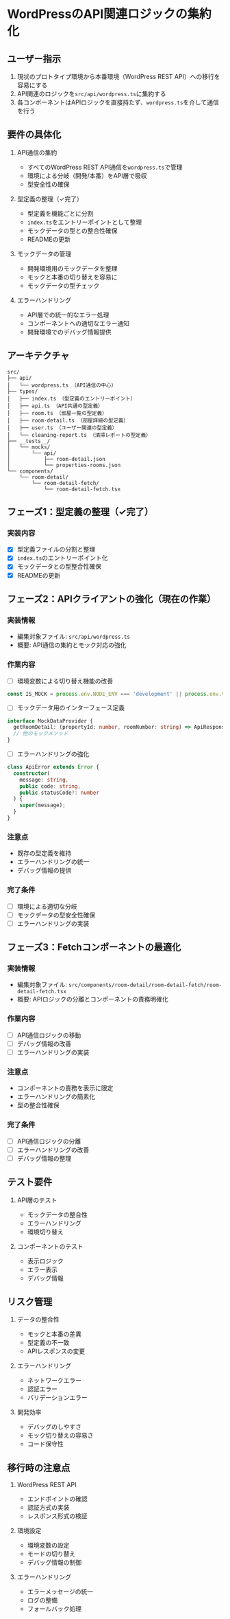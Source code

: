 # WordPressのAPI関連ロジックの集約化

## ユーザー指示
1. 現状のプロトタイプ環境から本番環境（WordPress REST API）への移行を容易にする
2. API関連のロジックを`src/api/wordpress.ts`に集約する
3. 各コンポーネントはAPIロジックを直接持たず、`wordpress.ts`を介して通信を行う

## 要件の具体化
1. API通信の集約
   - すべてのWordPress REST API通信を`wordpress.ts`で管理
   - 環境による分岐（開発/本番）をAPI層で吸収
   - 型安全性の確保

2. 型定義の整理（✓完了）
   - 型定義を機能ごとに分割
   - `index.ts`をエントリーポイントとして整理
   - モックデータの型との整合性確保
   - READMEの更新

3. モックデータの管理
   - 開発環境用のモックデータを整理
   - モックと本番の切り替えを容易に
   - モックデータの型チェック

4. エラーハンドリング
   - API層での統一的なエラー処理
   - コンポーネントへの適切なエラー通知
   - 開発環境でのデバッグ情報提供

## アーキテクチャ
```
src/
├── api/
│   └── wordpress.ts （API通信の中心）
├── types/
│   ├── index.ts （型定義のエントリーポイント）
│   ├── api.ts （API共通の型定義）
│   ├── room.ts （部屋一覧の型定義）
│   ├── room-detail.ts （部屋詳細の型定義）
│   ├── user.ts （ユーザー関連の型定義）
│   └── cleaning-report.ts （清掃レポートの型定義）
├── __tests__/
│   └── mocks/
│       └── api/
│           ├── room-detail.json
│           └── properties-rooms.json
└── components/
    └── room-detail/
        └── room-detail-fetch/
            └── room-detail-fetch.tsx
```

## フェーズ1：型定義の整理（✓完了）

### 実装内容
- [x] 型定義ファイルの分割と整理
- [x] `index.ts`のエントリーポイント化
- [x] モックデータとの型整合性確保
- [x] READMEの更新

## フェーズ2：APIクライアントの強化（現在の作業）

### 実装情報
- 編集対象ファイル: `src/api/wordpress.ts`
- 概要: API通信の集約とモック対応の強化

### 作業内容
- [ ] 環境変数による切り替え機能の改善
```typescript
const IS_MOCK = process.env.NODE_ENV === 'development' || process.env.VITE_USE_MOCK === 'true';
```
- [ ] モックデータ用のインターフェース定義
```typescript
interface MockDataProvider {
  getRoomDetail: (propertyId: number, roomNumber: string) => ApiResponse<RoomDetail>;
  // 他のモックメソッド
}
```
- [ ] エラーハンドリングの強化
```typescript
class ApiError extends Error {
  constructor(
    message: string,
    public code: string,
    public statusCode?: number
  ) {
    super(message);
  }
}
```

### 注意点
- 既存の型定義を維持
- エラーハンドリングの統一
- デバッグ情報の提供

### 完了条件
- [ ] 環境による適切な分岐
- [ ] モックデータの型安全性確保
- [ ] エラーハンドリングの実装

## フェーズ3：Fetchコンポーネントの最適化

### 実装情報
- 編集対象ファイル: `src/components/room-detail/room-detail-fetch/room-detail-fetch.tsx`
- 概要: APIロジックの分離とコンポーネントの責務明確化

### 作業内容
- [ ] API通信ロジックの移動
- [ ] デバッグ情報の改善
- [ ] エラーハンドリングの実装

### 注意点
- コンポーネントの責務を表示に限定
- エラーハンドリングの簡素化
- 型の整合性確保

### 完了条件
- [ ] API通信ロジックの分離
- [ ] エラーハンドリングの改善
- [ ] デバッグ情報の整理

## テスト要件
1. API層のテスト
   - モックデータの整合性
   - エラーハンドリング
   - 環境切り替え

2. コンポーネントのテスト
   - 表示ロジック
   - エラー表示
   - デバッグ情報

## リスク管理
1. データの整合性
   - モックと本番の差異
   - 型定義の不一致
   - APIレスポンスの変更

2. エラーハンドリング
   - ネットワークエラー
   - 認証エラー
   - バリデーションエラー

3. 開発効率
   - デバッグのしやすさ
   - モック切り替えの容易さ
   - コード保守性

## 移行時の注意点
1. WordPress REST API
   - エンドポイントの確認
   - 認証方式の実装
   - レスポンス形式の検証

2. 環境設定
   - 環境変数の設定
   - モードの切り替え
   - デバッグ情報の制御

3. エラーハンドリング
   - エラーメッセージの統一
   - ログの整備
   - フォールバック処理 
